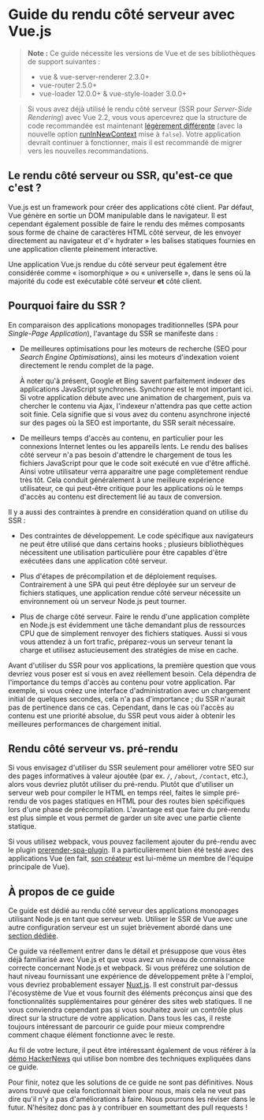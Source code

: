# Guide du rendu côté serveur avec Vue.js

> **Note :** Ce guide nécessite les versions de Vue et de ses bibliothèques de support suivantes :
> - vue & vue-server-renderer 2.3.0+
> - vue-router 2.5.0+
> - vue-loader 12.0.0+ & vue-style-loader 3.0.0+

> Si vous avez déjà utilisé le rendu côté serveur (SSR pour *Server-Side Rendering*) avec Vue 2.2, vous vous apercevrez que la structure de code recommandée est maintenant [légèrement différente](./structure.md) (avec la nouvelle option [runInNewContext](./api.md#runinnewcontext) mise à `false`). Votre application devrait continuer à fonctionner, mais il est recommandé de migrer vers les nouvelles recommandations.

## Le rendu côté serveur ou SSR, qu'est-ce que c'est ?

Vue.js est un framework pour créer des applications côté client. Par défaut, Vue génère en sortie un DOM manipulable dans le navigateur. Il est cependant également possible de faire le rendu des mêmes composants sous forme de chaine de caractères HTML côté serveur, de les envoyer directement au navigateur et d'« hydrater » les balises statiques fournies en une application cliente pleinement interactive.

Une application Vue.js rendue du côté serveur peut également être considérée comme « isomorphique » ou « universelle », dans le sens où la majorité du code est exécutable côté serveur **et** côté client.

## Pourquoi faire du SSR ?

En comparaison des applications monopages traditionnelles (SPA pour *Single-Page Application*), l'avantage du SSR se manifeste dans :

- De meilleures optimisations pour les moteurs de recherche (SEO pour *Search Engine Optimisations*), ainsi les moteurs d'indexation voient directement le rendu complet de la page.

  À noter qu'à présent, Google et Bing savent parfaitement indexer des applications JavaScript synchrones. Synchrone est le mot important ici. Si votre application débute avec une animation de chargement, puis va chercher le contenu via Ajax, l'indexeur n'attendra pas que cette action soit finie. Cela signifie que si vous avez du contenu asynchrone injecté sur des pages où la SEO est importante, du SSR serait nécessaire.

- De meilleurs temps d'accès au contenu, en particulier pour les connexions Internet lentes ou les appareils lents. Le rendu des balises côté serveur n'a pas besoin d'attendre le chargement de tous les fichiers JavaScript pour que le code soit exécuté en vue d'être affiché. Ainsi votre utilisateur verra apparaitre une page complètement rendue très tôt. Cela conduit généralement à une meilleure expérience utilisateur, ce qui peut-être critique pour les applications où le temps d'accès au contenu est directement lié au taux de conversion.

Il y a aussi des contraintes à prendre en considération quand on utilise du SSR :

- Des contraintes de développement. Le code spécifique aux navigateurs ne peut être utilisé que dans certains hooks ; plusieurs bibliothèques nécessitent une utilisation particulière pour être capables d'être exécutées dans une application côté serveur.

- Plus d'étapes de précompilation et de déploiement requises. Contrairement à une SPA qui peut être déployée sur un serveur de fichiers statiques, une application rendue côté serveur nécessite un environnement où un serveur Node.js peut tourner.

- Plus de charge côté serveur. Faire le rendu d'une application complète en Node.js est évidemment une tâche demandant plus de ressources CPU que de simplement renvoyer des fichiers statiques. Aussi si vous vous attendez à un fort trafic, préparez-vous un serveur tenant la charge et utilisez astucieusement des stratégies de mise en cache.

Avant d'utiliser du SSR pour vos applications, la première question que vous devriez vous poser est si vous en avez réellement besoin. Cela dépendra de l'importance du temps d'accès au contenu pour votre application. Par exemple, si vous créez une interface d'administration avec un chargement initial de quelques secondes, cela n'a pas d'importance ; du SSR n'aurait pas de pertinence dans ce cas. Cependant, dans le cas où l'accès au contenu est une priorité absolue, du SSR peut vous aider à obtenir les meilleures performances de chargement initial.

## Rendu côté serveur vs. pré-rendu

Si vous envisagez d'utiliser du SSR seulement pour améliorer votre SEO sur des pages informatives à valeur ajoutée (par ex. `/`, `/about`, `/contact`, etc.), alors vous devriez plutôt utiliser du pré-rendu. Plutôt que d'utiliser un serveur web pour compiler le HTML en temps réel, faites le simple pré-rendu de vos pages statiques en HTML pour des routes bien spécifiques lors d'une phase de précompilation. L'avantage est que faire du pré-rendu est plus simple et vous permet de garder un site avec une partie cliente statique.

Si vous utilisez webpack, vous pouvez facilement ajouter du pré-rendu avec le plugin [prerender-spa-plugin](https://github.com/chrisvfritz/prerender-spa-plugin). Il a particulièrement bien été testé avec des applications Vue (en fait, [son créateur](https://github.com/chrisvfritz) est lui-même un membre de l'équipe principale de Vue).

## À propos de ce guide

Ce guide est dédié au rendu côté serveur des applications monopages utilisant Node.js en tant que serveur web. Utiliser le SSR de Vue avec une autre configuration serveur est un sujet brièvement abordé dans une [section dédiée](./non-node.md).

Ce guide va réellement entrer dans le détail et présuppose que vous êtes déjà familiarisé avec Vue.js et que vous avez un niveau de connaissance correcte concernant Node.js et webpack. Si vous préférez une solution de haut niveau fournissant une expérience de développement prête à l'emploi, vous devriez probablement essayer [Nuxt.js](https://nuxtjs.org/). Il est construit par-dessus l'écosystème de Vue et vous fournit des éléments préconçus ainsi que des fonctionnalités supplémentaires pour générer des sites web statiques. Il ne vous conviendra cependant pas si vous souhaitez avoir un contrôle plus direct sur la structure de votre application. Dans tous les cas, il reste toujours intéressant de parcourir ce guide pour mieux comprendre comment chaque élément fonctionne avec le reste.

Au fil de votre lecture, il peut être intéressant également de vous référer à la [démo HackerNews](https://github.com/vuejs/vue-hackernews-2.0/) qui utilise bon nombre des techniques expliquées dans ce guide.

Pour finir, notez que les solutions de ce guide ne sont pas définitives. Nous avons trouvé que cela fonctionnait bien pour nous, mais cela ne veut pas dire qu'il n'y a pas d'améliorations à faire. Nous pourrons les réviser dans le futur. N'hésitez donc pas à y contribuer en soumettant des pull requests !
